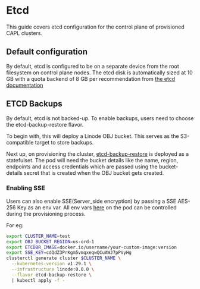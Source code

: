 # Etcd

This guide covers etcd configuration for the control plane of provisioned CAPL clusters.

## Default configuration

By default, etcd is configured to be on a separate device from the root filesystem on
control plane nodes. The etcd disk is automatically sized at 10 GB with a quota backend of 8 GB per
recommendation from [the etcd documentation](https://etcd.io/docs/latest/dev-guide/limit/#storage-size-limit)

## ETCD Backups

By default, etcd is not backed-up. To enable backups, users need to choose the etcd-backup-restore flavor.

To begin with, this will deploy a Linode OBJ bucket. This serves as the S3-compatible target to store backups.

Next up, on provisioning the cluster, [etcd-backup-restore](https://github.com/gardener/etcd-backup-restore) is deployed as a statefulset.
The pod will need the bucket details like the name, region, endpoints and access credentials which are passed using the 
bucket-details secret that is created when the OBJ bucket gets created.

### Enabling SSE
Users can also enable SSE(Server_side encryption) by passing a SSE AES-256 Key as an env var. All env vars [here](../../../templates/addons/etcd-backup-restore/etcd-backup-restore.yaml) on the pod can be controlled during the provisioning process.

For eg:
```sh
export CLUSTER_NAME=test
export OBJ_BUCKET_REGION=us-ord-1
export ETCDBR_IMAGE=docker.io/username/your-custom-image:version
export SSE_KEY=cdQdZ3PrKgm5vmqxeqwQCuAWJ7pPVyHg
clusterctl generate cluster $CLUSTER_NAME \
  --kubernetes-version v1.29.1 \
  --infrastructure linode:0.0.0 \
  --flavor etcd-backup-restore \
  | kubectl apply -f -
```
